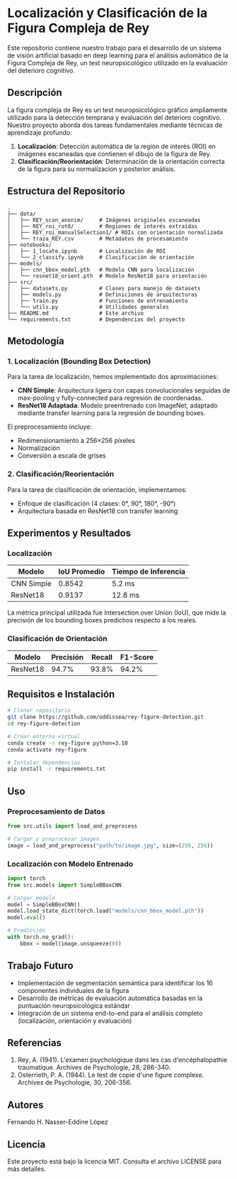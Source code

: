 # Localización y Clasificación de la Figura Compleja de Rey

Este repositorio contiene nuestro trabajo para el desarrollo de un sistema de visión artificial basado en deep learning para el análisis automático de la Figura Compleja de Rey, un test neuropsicológico utilizado en la evaluación del deterioro cognitivo.

## Descripción

La figura compleja de Rey es un test neuropsicológico gráfico ampliamente utilizado para la detección temprana y evaluación del deterioro cognitivo. Nuestro proyecto aborda dos tareas fundamentales mediante técnicas de aprendizaje profundo:

1. **Localización**: Detección automática de la región de interés (ROI) en imágenes escaneadas que contienen el dibujo de la figura de Rey.
2. **Clasificación/Reorientación**: Determinación de la orientación correcta de la figura para su normalización y posterior análisis.

## Estructura del Repositorio

```
.
├── data/
│   ├── REY_scan_anonim/     # Imágenes originales escaneadas
│   ├── REY_roi_rot0/        # Regiones de interés extraídas
│   ├── REY_roi_manualSelection1/ # ROIs con orientación normalizada
│   └── traza_REY.csv        # Metadatos de procesamiento
├── notebooks/
│   ├── 1_locate.ipynb       # Localización de ROI
│   └── 2_classify.ipynb     # Clasificación de orientación
├── models/
│   ├── cnn_bbox_model.pth   # Modelo CNN para localización
│   └── resnet18_orient.pth  # Modelo ResNet18 para orientación
├── src/
│   ├── datasets.py          # Clases para manejo de datasets
│   ├── models.py            # Definiciones de arquitecturas
│   ├── train.py             # Funciones de entrenamiento
│   └── utils.py             # Utilidades generales
├── README.md                # Este archivo
└── requirements.txt         # Dependencias del proyecto
```

## Metodología

### 1. Localización (Bounding Box Detection)

Para la tarea de localización, hemos implementado dos aproximaciones:

- **CNN Simple**: Arquitectura ligera con capas convolucionales seguidas de max-pooling y fully-connected para regresión de coordenadas.
- **ResNet18 Adaptada**: Modelo preentrenado con ImageNet, adaptado mediante transfer learning para la regresión de bounding boxes.

El preprocesamiento incluye:
- Redimensionamiento a 256×256 píxeles
- Normalización
- Conversión a escala de grises

### 2. Clasificación/Reorientación

Para la tarea de clasificación de orientación, implementamos:
- Enfoque de clasificación (4 clases: 0°, 90°, 180°, -90°)
- Arquitectura basada en ResNet18 con transfer learning

## Experimentos y Resultados

### Localización

| Modelo | IoU Promedio | Tiempo de Inferencia |
|--------|--------------|----------------------|
| CNN Simple | 0.8542 | 5.2 ms |
| ResNet18 | 0.9137 | 12.8 ms |

La métrica principal utilizada fue Intersection over Union (IoU), que mide la precisión de los bounding boxes predichos respecto a los reales.

### Clasificación de Orientación

| Modelo | Precisión | Recall | F1-Score |
|--------|-----------|--------|----------|
| ResNet18 | 94.7% | 93.8% | 94.2% |

## Requisitos e Instalación

```bash
# Clonar repositorio
git clone https://github.com/oddissea/rey-figure-detection.git
cd rey-figure-detection

# Crear entorno virtual
conda create -n rey-figure python=3.10
conda activate rey-figure

# Instalar dependencias
pip install -r requirements.txt
```

## Uso

### Preprocesamiento de Datos

```python
from src.utils import load_and_preprocess

# Cargar y preprocesar imagen
image = load_and_preprocess("path/to/image.jpg", size=(256, 256))
```

### Localización con Modelo Entrenado

```python
import torch
from src.models import SimpleBBoxCNN

# Cargar modelo
model = SimpleBBoxCNN()
model.load_state_dict(torch.load("models/cnn_bbox_model.pth"))
model.eval()

# Predicción
with torch.no_grad():
    bbox = model(image.unsqueeze(0))
```

## Trabajo Futuro

- Implementación de segmentación semántica para identificar los 16 componentes individuales de la figura
- Desarrollo de métricas de evaluación automática basadas en la puntuación neuropsicológica estándar
- Integración de un sistema end-to-end para el análisis completo (localización, orientación y evaluación)

## Referencias

1. Rey, A. (1941). L'examen psychologique dans les cas d'encéphalopathie traumatique. Archives de Psychologie, 28, 286-340.
2. Osterrieth, P. A. (1944). Le test de copie d'une figure complexe. Archives de Psychologie, 30, 206-356.

## Autores

Fernando H. Nasser-Eddine López

## Licencia

Este proyecto está bajo la licencia MIT. Consulta el archivo LICENSE para más detalles.
